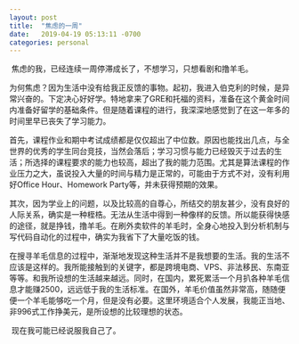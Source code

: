 ```yaml
---
layout: post
title:  "焦虑的一周"
date:   2019-04-19 05:13:11 -0700
categories: personal
---
```

​	焦虑的我，已经连续一周停滞成长了，不想学习，只想看剧和撸羊毛。

​	为何焦虑？因为生活中没有给我正反馈的事物。起初，我进入伯克利的时候，是异常兴奋的。下定决心好好学。特地拿来了GRE和托福的资料，准备在这个黄金时间内准备好留学的基础条件。但是随着课程的进行，我深深地感觉到了在这一年多的时间里早已丧失了学习能力。

​	首先，课程作业和期中考试成绩都是仅仅超出了中位数。原因也能找出几点，与全世界的优秀的学生同台竞技，当然会落后；学习习惯与能力已经毁灭于过去的生活；所选择的课程要求的能力也较高，超出了我的能力范围。尤其是算法课程的作业压力之大，虽说投入大量的时间与精力是正常的，可能由于方式不对，没有利用好Office Hour、Homework Party等，并未获得预期的效果。

​	其次，因为学业上的问题，以及比较高的自尊心，所结交的朋友甚少，没有良好的人际关系，确实是一种桎梏。无法从生活中得到一种像样的反馈。所以能获得快感的途径，就是挣钱，撸羊毛。在刷外卖软件的羊毛时，全身心地投入到分析机制与写代码自动化的过程中，确实为我省下了大量吃饭的钱。

​    在搜寻羊毛信息的过程中，渐渐地发现这种生活并不是我想要的生活。我的生活不应该是这样的。我所能接触到的关键字，都是跨境电商、VPS、非法移民、东南亚等等。和我所设想的生活越来越远。同时，在国内，累死累活一个月扒各种羊毛信息才能赚2500，远远低于我的生活标准。在国外，羊毛价值虽然非常高，随随便便一个羊毛能够吃一个月，但是没有必要。这里环境适合个人发展，我能正当地、非996式工作挣美元，是所设想的比较理想的状态。

​	现在我可能已经说服我自己了。